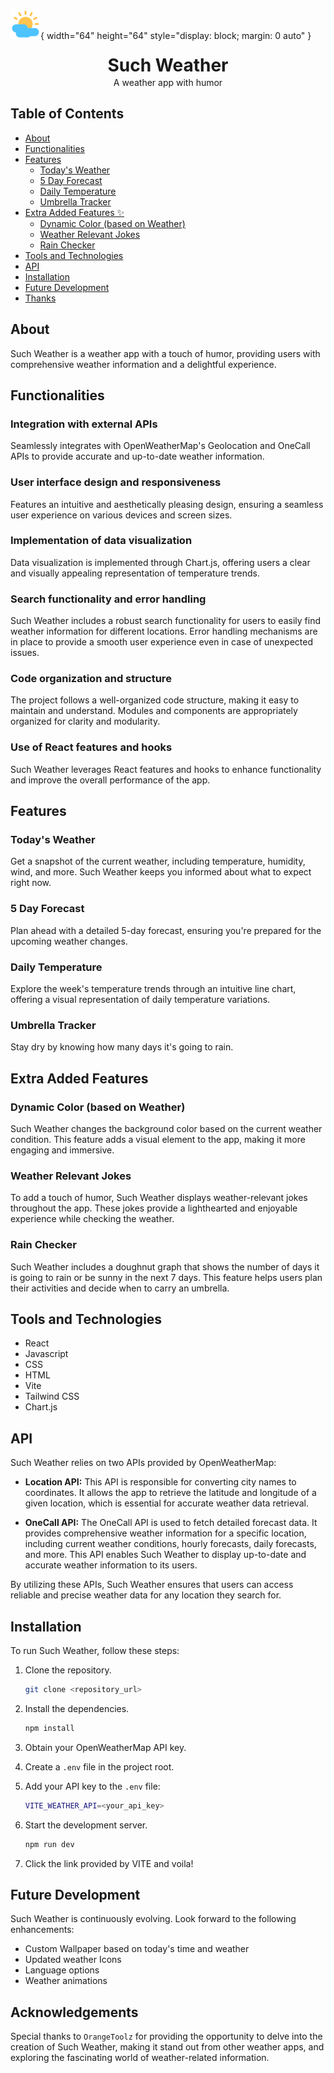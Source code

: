 
![Such Weather Logo](/public/favicon.svg){ width="64" height="64" style="display: block; margin: 0 auto" }

<h1 style="text-align: center; line-height:0">Such Weather</h1>
<p style="text-align: center">A weather app with humor</p>


## Table of Contents
- [About](#about)
- [Functionalities](#functionalities)
- [Features](#features)
  - [Today's Weather](#todays-weather)
  - [5 Day Forecast](#5-day-forecast)
  - [Daily Temperature](#daily-temperature)
  - [Umbrella Tracker](#umbrella-tracker)
- [Extra Added Features ✨](#extra_features)
    - [Dynamic Color (based on Weather)](#dynamic_color)
    - [Weather Relevant Jokes](#humor)
    - [Rain Checker](#rain_checker)
- [Tools and Technologies](#tools-and-technologies)
- [API](#api)
- [Installation](#installation)
- [Future Development](#future-development)
- [Thanks](#thanks)

## About
Such Weather is a weather app with a touch of humor, providing users with comprehensive weather information and a delightful experience.

## Functionalities

### Integration with external APIs
Seamlessly integrates with OpenWeatherMap's Geolocation and OneCall APIs to provide accurate and up-to-date weather information.

### User interface design and responsiveness
Features an intuitive and aesthetically pleasing design, ensuring a seamless user experience on various devices and screen sizes.

### Implementation of data visualization
Data visualization is implemented through Chart.js, offering users a clear and visually appealing representation of temperature trends.

### Search functionality and error handling
Such Weather includes a robust search functionality for users to easily find weather information for different locations. Error handling mechanisms are in place to provide a smooth user experience even in case of unexpected issues.

### Code organization and structure
The project follows a well-organized code structure, making it easy to maintain and understand. Modules and components are appropriately organized for clarity and modularity.

### Use of React features and hooks
Such Weather leverages React features and hooks to enhance functionality and improve the overall performance of the app.

## Features

### Today's Weather
Get a snapshot of the current weather, including temperature, humidity, wind, and more. Such Weather keeps you informed about what to expect right now.

### 5 Day Forecast
Plan ahead with a detailed 5-day forecast, ensuring you're prepared for the upcoming weather changes.

### Daily Temperature
Explore the week's temperature trends through an intuitive line chart, offering a visual representation of daily temperature variations.

### Umbrella Tracker
Stay dry by knowing how many days it's going to rain.

## Extra Added Features

### Dynamic Color (based on Weather)
Such Weather changes the background color based on the current weather condition. This feature adds a visual element to the app, making it more engaging and immersive.

### Weather Relevant Jokes
To add a touch of humor, Such Weather displays weather-relevant jokes throughout the app. These jokes provide a lighthearted and enjoyable experience while checking the weather.

### Rain Checker
Such Weather includes a doughnut graph that shows the number of days it is going to rain or be sunny in the next 7 days. This feature helps users plan their activities and decide when to carry an umbrella.

## Tools and Technologies
- React
- Javascript
- CSS
- HTML
- Vite
- Tailwind CSS
- Chart.js

## API
Such Weather relies on two APIs provided by OpenWeatherMap:

- **Location API:** This API is responsible for converting city names to coordinates. It allows the app to retrieve the latitude and longitude of a given location, which is essential for accurate weather data retrieval.

- **OneCall API:** The OneCall API is used to fetch detailed forecast data. It provides comprehensive weather information for a specific location, including current weather conditions, hourly forecasts, daily forecasts, and more. This API enables Such Weather to display up-to-date and accurate weather information to its users.

By utilizing these APIs, Such Weather ensures that users can access reliable and precise weather data for any location they search for.


## Installation
To run Such Weather, follow these steps:

1. Clone the repository.
    ```bash
    git clone <repository_url>
    ```

2. Install the dependencies.
    ```bash
    npm install
    ```

3. Obtain your OpenWeatherMap API key.

4. Create a `.env` file in the project root.

5. Add your API key to the `.env` file:
    ```bash
    VITE_WEATHER_API=<your_api_key>
    ```

6. Start the development server.
    ```bash
    npm run dev
    ```

7. Click the link provided by VITE and voila!


## Future Development
Such Weather is continuously evolving. Look forward to the following enhancements:
- Custom Wallpaper based on today's time and weather
- Updated weather Icons
- Language options
- Weather animations

## Acknowledgements
Special thanks to `OrangeToolz` for providing the opportunity to delve into the creation of Such Weather, making it stand out from other weather apps, and exploring the fascinating world of weather-related information.
